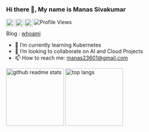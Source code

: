 ### Hi there 👋, My name is Manas Sivakumar

![Profile Views](https://komarev.com/ghpvc/?username=Manas23601)
<a href="https://discordapp.com/users/734728755523747911">
  <img align="left" alt="Manas's Discord" width="22px" src="https://raw.githubusercontent.com/peterthehan/peterthehan/master/assets/discord.svg" />
</a>
<a href="https://twitter.com/Manas79296517">
  <img align="left" alt="Manas Sivakumar | Twitter" width="22px" src="https://raw.githubusercontent.com/peterthehan/peterthehan/master/assets/twitter.svg" />
</a>
<a href="https://www.linkedin.com/in/manas-sivakumar/">
  <img align="left" alt="Manas's LinkedIN" width="22px" src="https://raw.githubusercontent.com/peterthehan/peterthehan/master/assets/linkedin.svg" />
</a>

Blog : [whoami](https://manaspilot.blogspot.com/2022/08/whoami.html)

- 🌱 I’m currently learning Kubernetes
- 👯 I’m looking to collaborate on AI and Cloud Projects
- 📫 How to reach me: manas23601@gmail.com

<p align="left"><a href="https://github.com/Manas23601?tab=repositories"><img src="https://github-readme-stats.vercel.app/api?username=Manas23601&theme=vue&count_private=true&show_icons=true&hide=issues" alt="github readme stats" height="156"/></a>    <a href="https://github.com/Manas23601?tab=repositories"><img src="https://github-readme-stats.anuraghazra1.vercel.app/api/top-langs/?username=Manas23601&theme=vue&layout=compact" alt="top langs" height="156"/></a></p>
